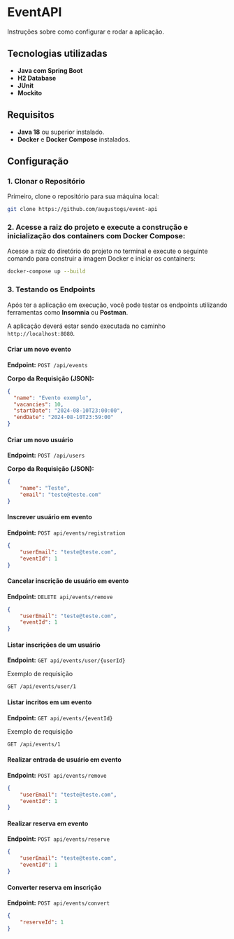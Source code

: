 # EventAPI

Instruções sobre como configurar e rodar a aplicação.

## Tecnologias utilizadas
- **Java com Spring Boot**
- **H2 Database**
- **JUnit**
- **Mockito**

## Requisitos

- **Java 18** ou superior instalado.
- **Docker** e **Docker Compose** instalados.

## Configuração

### 1. Clonar o Repositório

Primeiro, clone o repositório para sua máquina local:

```sh
git clone https://github.com/augustogs/event-api
```

### 2. Acesse a raiz do projeto e execute a construção e inicialização dos containers com Docker Compose:

Acesse a raiz do diretório do projeto no terminal e execute o seguinte comando para construir a imagem Docker e iniciar os containers:

```sh
docker-compose up --build
```

### 3. Testando os Endpoints

Após ter a aplicação em execução, você pode testar os endpoints utilizando ferramentas como **Insomnia** ou **Postman**.

A aplicação deverá estar sendo executada no caminho `http://localhost:8080`.



#### Criar um novo evento
**Endpoint:** `POST /api/events`

**Corpo da Requisição (JSON):**

```json
{
  "name": "Evento exemplo",
  "vacancies": 10,
  "startDate": "2024-08-10T23:00:00",
  "endDate": "2024-08-10T23:59:00"
}
```

#### Criar um novo usuário
**Endpoint:** `POST /api/users`

**Corpo da Requisição (JSON):**

```json
{
    "name": "Teste",
    "email": "teste@teste.com"
}
```

#### Inscrever usuário em evento
**Endpoint:** `POST api/events/registration`

```json
{
    "userEmail": "teste@teste.com",
    "eventId": 1
}
```

#### Cancelar inscrição de usuário em evento
**Endpoint:** `DELETE api/events/remove`

```json
{
    "userEmail": "teste@teste.com",
    "eventId": 1
}
```

#### Listar inscrições de um usuário
**Endpoint:** `GET api/events/user/{userId}`

Exemplo de requisição
```plaintext
GET /api/events/user/1
```

#### Listar incritos em um evento
**Endpoint:** `GET api/events/{eventId}`

Exemplo de requisição
```plaintext
GET /api/events/1
```
#### Realizar entrada de usuário em evento
**Endpoint:** `POST api/events/remove`

```json
{
    "userEmail": "teste@teste.com",
    "eventId": 1
}
```
#### Realizar reserva em evento
**Endpoint:** `POST api/events/reserve`

```json
{
    "userEmail": "teste@teste.com",
    "eventId": 1
}
```

#### Converter reserva em inscrição
**Endpoint:** `POST api/events/convert`

```json
{
    "reserveId": 1
}
```
